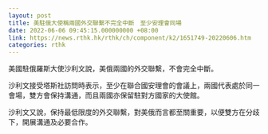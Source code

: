 ```yaml
---
layout: post
title: 美駐俄大使稱兩國外交聯繫不完全中斷　至少安理會同場
date: 2022-06-06 09:45:15.000000000 +08:00
link: https://news.rthk.hk/rthk/ch/component/k2/1651749-20220606.htm
categories: rthk
---
```


美國駐俄羅斯大使沙利文說，美俄兩國的外交聯繫，不會完全中斷。

沙利文接受塔斯社訪問時表示，至少在聯合國安理會的會議上，兩國代表處於同一會場，雙方會保持溝通，而且兩國亦保留駐對方國家的大使館。

沙利文又說，保持最低限度的外交聯繫，對美俄而言都至關重要，以便雙方在分歧下，開展溝通及必要合作。
